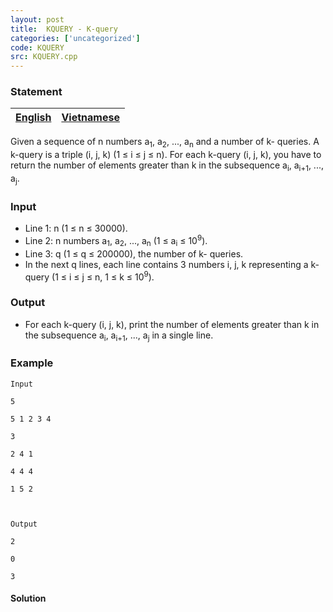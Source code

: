 ```yaml
---
layout: post
title:  KQUERY - K-query
categories: ['uncategorized']
code: KQUERY
src: KQUERY.cpp
---
```


### **Statement**

[English](/problems/KQUERY/en/) | [Vietnamese](/problems/KQUERY/vn/)  
---|---  
  
Given a sequence of n numbers a<sub>1</sub>, a<sub>2</sub>, ...,
a<sub>n</sub> and a number of k- queries. A k-query is a triple (i, j, k)
(1 ≤ i ≤ j ≤ n). For each k-query (i, j, k), you have to return the number of
elements greater than k in the subsequence a<sub>i</sub>,
a<sub>i+1</sub>, ..., a<sub>j</sub>.

### Input

  * Line 1: n (1 ≤ n ≤ 30000).
  * Line 2: n numbers a<sub>1</sub>, a<sub>2</sub>, ..., a<sub>n</sub> (1 ≤ a<sub>i</sub> ≤ 10<sup>9</sup>).
  * Line 3: q (1 ≤ q ≤ 200000), the number of k- queries.
  * In the next q lines, each line contains 3 numbers i, j, k representing a k-query (1 ≤ i ≤ j ≤ n, 1 ≤ k ≤ 10<sup>9</sup>).

### Output

  * For each k-query (i, j, k), print the number of elements greater than k in the subsequence a<sub>i</sub>, a<sub>i+1</sub>, ..., a<sub>j</sub> in a single line. 

### Example

    
    
    Input
    5
    5 1 2 3 4
    3
    2 4 1
    4 4 4
    1 5 2 
    
    Output
    2
    0
    3 
    



#### **Solution**



